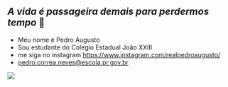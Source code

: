 ## _A vida é passageira demais para perdermos tempo_  👋

  - Meu nome é Pedro Augusto
  - Sou estudante do Colegio Estadual João XXIII
  - me siga no instagram https://www.instagram.com/realpedroaugusto/
  - pedro.correa.neves@escola.pr.gov.br

![](https://media1.tenor.com/m/0otgL6RVimAAAAAC/shrek-meme-shrek-hmm.gif)
